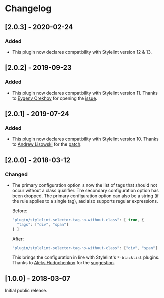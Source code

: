 # Changelog

## [2.0.3] - 2020-02-24

### Added
- This plugin now declares compatibility with Stylelint version 12 & 13.

## [2.0.2] - 2019-09-23

### Added
- This plugin now declares compatibility with Stylelint version 11. Thanks
  to [Evgeny Orekhov](https://github.com/EvgenyOrekhov) for opening the
  [issue](https://github.com/Moxio/stylelint-selector-tag-no-without-class/issues/3).

## [2.0.1] - 2019-07-24

### Added
- This plugin now declares compatibility with Stylelint version 10. Thanks
  to [Andrew Lisowski](https://github.com/hipstersmoothie) for the
  [patch](https://github.com/Moxio/stylelint-selector-tag-no-without-class/pull/2).

## [2.0.0] - 2018-03-12

### Changed
- The primary configuration option is now the list of tags that should not
  occur without a class qualifier. The secondary configuration option has
  been dropped. The primary configuration option can also be a string (if
  the rule applies to a single tag), and also supports regular expressions.

  Before:
  ```js
  "plugin/stylelint-selector-tag-no-without-class": [ true, {
    "tags": ["div", "span"]
  } ]
  ```
  After:
  ```js
  "plugin/stylelint-selector-tag-no-without-class": ["div", "span"]
  ```
  This brings the configuration in line with Stylelint's `*-blacklist` plugins.
  Thanks to [Aleks Hudochenkov](https://github.com/hudochenkov) for the [suggestion](https://github.com/stylelint/stylelint/pull/3201#issuecomment-371052094).

## [1.0.0] - 2018-03-07

Initial public release.